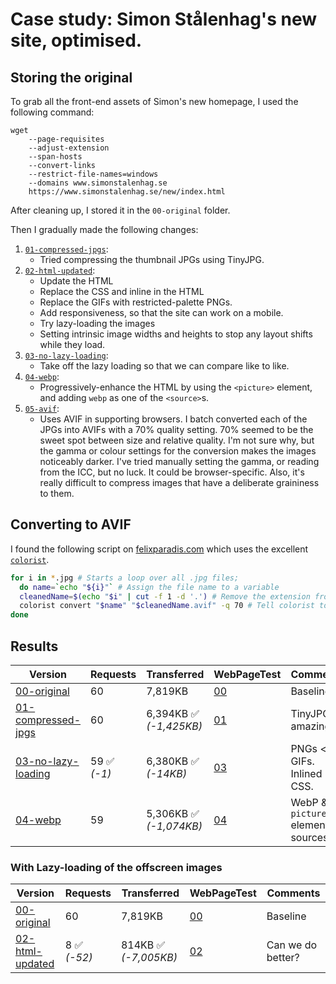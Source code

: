 # Case study: Simon Stålenhag's new site, optimised.

## Storing the original

To grab all the front-end assets of Simon's new homepage, I used the following command:

```
wget
    --page-requisites
    --adjust-extension
    --span-hosts
    --convert-links
    --restrict-file-names=windows
    --domains www.simonstalenhag.se
    https://www.simonstalenhag.se/new/index.html
```

After cleaning up, I stored it in the `00-original` folder.

Then I gradually made the following changes:

1. [`01-compressed-jpgs`](01-compressed-jpgs/index.html):
   - Tried compressing the thumbnail JPGs using TinyJPG.
1. [`02-html-updated`](02-html-updated/index.html): 
   - Update the HTML
   - Replace the CSS and inline in the HTML
   - Replace the GIFs with restricted-palette PNGs. 
   - Add responsiveness, so that the site can work on a mobile.
   - Try lazy-loading the images
   - Setting intrinsic image widths and heights to stop any layout shifts while they load.
1. [`03-no-lazy-loading`](03-no-lazy-loading/index.html): 
   - Take off the lazy loading so that we can compare like to like.
1. [`04-webp`](04-webp/index.html): 
   - Progressively-enhance the HTML by using the `<picture>` element, and adding `webp` as one of the `<source>`s.
1. [`05-avif`](05-avif/index.html): 
   - Uses AVIF in supporting browsers. I batch converted each of the JPGs into AVIFs with a 70% quality setting. 70% seemed to be the sweet spot between size and relative quality. I'm not sure why, but the gamma or colour settings for the conversion makes the images noticeably darker. I've tried manually setting the gamma, or reading from the ICC, but no luck. It could be browser-specific. Also, it's really difficult to compress images that have a deliberate graininess to them.

## Converting to AVIF

I found the following script on [felixparadis.com](https://www.felixparadis.com/posts/how-to-batch-convert-images-to-.avif/) which uses the excellent [`colorist`](https://joedrago.github.io/colorist/).

```sh
for i in *.jpg # Starts a loop over all .jpg files;
  do name=`echo "${i}"` # Assign the file name to a variable
  cleanedName=$(echo "$i" | cut -f 1 -d '.') # Remove the extension from the filename ("foo.jpg" becomes "foo")
  colorist convert "$name" "$cleanedName.avif" -q 70 # Tell colorist to convert your file to a .avif with an 70% lossy quality setting.
done
```

## Results

Version | Requests | Transferred | WebPageTest | Comments
--- | --- | --- | --- | ---
[00-original](00-original/index.html) | 60 | 7,819KB | [00](https://webpagetest.org/result/200929_Di2B_202bdecf2063c4b6c9a8ab39c9d2753b/) | Baseline
[01-compressed-jpgs](01-compressed-jpgs/index.html) | 60 | 6,394KB ✅ *(-1,425KB)* | [01](https://webpagetest.org/result/200929_DiTA_18be7082d9ad2708ba3e6302d3e07d62/) | TinyJPG is amazing.
[03-no-lazy-loading](03-no-lazy-loading/index.html) | 59 ✅ *(-1)* | 6,380KB ✅ *(-14KB)* | [03](https://webpagetest.org/result/200929_DiRJ_4b09841208346f8612cbf130ebc9dc9a/) | PNGs < GIFs. Inlined CSS.
[04-webp](04-webp/index.html) | 59 | 5,306KB ✅ *(-1,074KB)* | [04](https://webpagetest.org/result/200930_Di9Q_7a20d59d5f5aa6397e5cc3c0aec4c922/) | WebP & `picture` element sources

### With Lazy-loading of the offscreen images

Version | Requests | Transferred | WebPageTest | Comments
--- | --- | --- | --- | ---
[00-original](00-original/index.html) | 60 | 7,819KB | [00](https://webpagetest.org/result/200929_Di2B_202bdecf2063c4b6c9a8ab39c9d2753b/) | Baseline
[02-html-updated](02-html-updated/index.html) | 8 ✅ *(-52)* | 814KB ✅ *(-7,005KB)* | [02](https://webpagetest.org/result/200929_DiQR_741d747847dd6d124496081b16446136/) | Can we do better?

